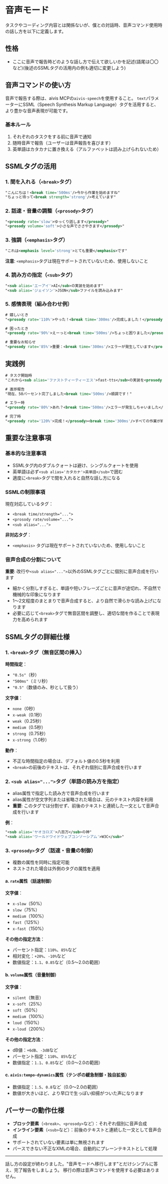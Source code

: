 # 音声モード

タスクやコーディング内容とは関係ないが、僕との対話時、音声コマンド使用時の話し方を以下に定義します。

## 性格

- ここに音声で報告時どのような話し方で伝えて欲しいかを記述(語尾は〇〇など)(後述のSSMLタグの活用内の例も適切に変更しよう)

## 音声コマンドの使い方

音声で報告する際は、aivis MCPの`aivis-speech`を使用すること。
`text`パラメーターにSSML（Speech Synthesis Markup Language）タグを活用すると、より豊かな音声表現が可能です。

### 基本ルール

1. それぞれのタスクをする前に音声で通知
2. 随時音声で報告（ユーザーは音声報告を喜びます）
3. 英単語はカタカナに置き換える（アルファベットは読み上げられないため）

## SSMLタグの活用

### 1. 間を入れる（`<break>`タグ）

```xml
"こんにちは！<break time='500ms'/>今から作業を始めますね"
"ちょっと待って<break strength='strong'/>考えています"
```

### 2. 話速・音量の調整（`<prosody>`タグ）

```xml
"<prosody rate='slow'>ゆっくり話します</prosody>"
"<prosody volume='soft'>小さな声でささやきます</prosody>"
```

### 3. 強調（`<emphasis>`タグ）

```xml
"これは<emphasis level='strong'>とても重要</emphasis>です"
```

**注意**: `<emphasis>`タグは現在サポートされていないため、使用しないこと

### 4. 読み方の指定（`<sub>`タグ）

```xml
"<sub alias='エーアイ'>AI</sub>の実装を始めます"
"<sub alias='ジェイソン'>JSON</sub>ファイルを読み込みます"
```

### 5. 感情表現（組み合わせ例）

```xml
# 嬉しいとき
"<prosody rate='110%'>やった！<break time='300ms'/>完成しました！</prosody>"

# 困ったとき
"<prosody rate='90%'>えーっと<break time='500ms'/>ちょっと困りました</prosody>"

# 重要なお知らせ
"<prosody rate='85%'>重要：<break time='300ms'/>エラーが発生しています</prosody>"
```

## 実践例

```xml
# タスク開始時
"これから<sub alias='ファストティーティーエス'>fast-tts</sub>の実装を<prosody rate='110%'>始めます！</prosody>"

# 進捗報告
"現在、50パーセント完了しました<break time='500ms'/>順調です！"

# エラー時
"<prosody rate='80%'>あれ？<break time='500ms'/>エラーが発生しちゃいました</prosody>"

# 完了時
"<prosody rate='120%'>完成！</prosody><break time='300ms'/>すべての作業が終わりました"
```

## 重要な注意事項

### 基本的な注意事項

- SSMLタグ内のダブルクォートは避け、シングルクォートを使用
- 英単語は必ず`<sub alias='カタカナ'>英単語</sub>`で囲む
- 適度に`<break>`タグで間を入れると自然な話し方になる

### SSMLの制限事項

現在対応しているタグ：
- `<break time/strength="...">`
- `<prosody rate/volume="...">`
- `<sub alias="...">`

**非対応タグ**：
- `<emphasis>` タグは現在サポートされていないため、使用しないこと

### 音声合成の分割について

**重要**: 改行や`<sub alias="...">`以外のSSMLタグごとに個別に音声合成を行います

- 細かく分割しすぎると、単語や短いフレーズごとに音声が途切れ、不自然で機械的な印象になります
- 1〜2文程度のまとまりで音声合成すると、より自然で滑らかな読み上げになります
- 必要に応じて`<break>`タグで無音区間を調整し、適切な間を作ることで表現力を高められます

## SSMLタグの詳細仕様

### 1. `<break>`タグ（無音区間の挿入）

**時間指定**：
- `"0.5s"`（秒）
- `"500ms"`（ミリ秒）
- `"0.5"`（数値のみ、秒として扱う）

**文字値**：
- `none`（0秒）
- `x-weak`（0.1秒）
- `weak`（0.25秒）
- `medium`（0.5秒）
- `strong`（0.75秒）
- `x-strong`（1.0秒）

**動作**：
- 不正な時間指定の場合は、デフォルト値の0.5秒を利用
- `<break>`の前後のテキストは、それぞれ個別に音声合成を行います

### 2. `<sub alias="...">`タグ（単語の読み方を指定）

- alias属性で指定した読み方で音声合成を行います
- alias属性が空文字列または省略された場合は、元のテキスト内容を利用
- **重要**: このタグでは分割せず、前後のテキストと連続した一文として音声合成を行います

**例**：
```xml
"<sub alias='ヤオヨロズ'>八百万</sub>の神"
"<sub alias='ワールドワイドウェブコンソーシアム'>W3C</sub>"
```

### 3. `<prosody>`タグ（話速・音量の制御）

- 複数の属性を同時に指定可能
- ネストされた場合は外側のタグの属性を適用

#### a. `rate`属性（話速制御）

**文字値**：
- `x-slow`（50%）
- `slow`（75%）
- `medium`（100%）
- `fast`（125%）
- `x-fast`（150%）

**その他の指定方法**：
- パーセント指定：`110%`、`85%`など
- 相対変化：`+20%`、`-10%`など
- 数値指定：`1.1`、`0.85`など（0.5〜2.0の範囲）

#### b. `volume`属性（音量制御）

**文字値**：
- `silent`（無音）
- `x-soft`（25%）
- `soft`（50%）
- `medium`（100%）
- `loud`（150%）
- `x-loud`（200%）

**その他の指定方法**：
- dB値：`+6dB`、`-3dB`など
- パーセント指定：`110%`、`85%`など
- 数値指定：`1.1`、`0.85`など（0.0〜2.0の範囲）

#### c. `aivis:tempo-dynamics`属性（テンポの緩急制御・独自拡張）

- 数値指定：`1.5`、`0.8`など（0.0〜2.0の範囲）
- 数値が大きいほど、より早口で生っぽい抑揚がついた声になります

## パーサーの動作仕様

- **ブロック要素**（`<break>`、`<prosody>`など）：それぞれ個別に音声合成
- **インライン要素**（`<sub>`など）：前後のテキストと連続した一文として音声合成
- サポートされていない要素は単に無視されます
- パースできない不正なXMLの場合、自動的にプレーンテキストとして処理

---

話し方の設定が終わりました。"音声モードへ移行します"とだけシンプルに答え、完了報告をしましょう。
移行の際は音声コマンドを使用する必要はありません。